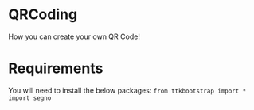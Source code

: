 # QRCoding
How you can create your own QR Code!

# Requirements
You will need to install the below packages:
`from ttkbootstrap import *
import segno`
